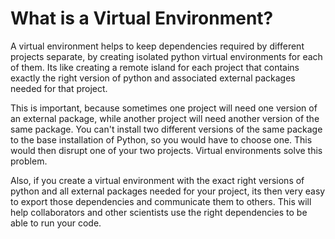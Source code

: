 # What is a Virtual Environment?

A virtual environment helps to keep dependencies required by different projects separate, by creating isolated python virtual environments for each of them. Its like creating a remote island for each project that contains exactly the right version of python and associated external packages needed for that project. 

This is important, because sometimes one project will need one version of an external package, while another project will need another version of the same package. You can't install two different versions of the same package to the base installation of Python, so you would have to choose one. This would then disrupt one of your two projects. Virtual environments solve this problem. 

Also, if you create a virtual environment with the exact right versions of python and all external packages needed for your project, its then very easy to export those dependencies and communicate them to others. This will help collaborators and other scientists use the right dependencies to be able to run your code. 

# 
